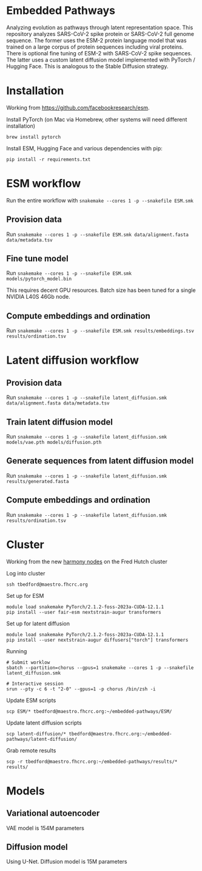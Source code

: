 # Embedded Pathways

Analyzing evolution as pathways through latent representation space. This
repository analyzes SARS-CoV-2 spike protein or SARS-CoV-2 full genome sequence.
The former uses the ESM-2 protein language model that was trained on a large
corpus of protein sequences including viral proteins. There is optional fine
tuning of ESM-2 with SARS-CoV-2 spike sequences. The latter uses a custom latent
diffusion model implemented with PyTorch / Hugging Face. This is analogous to
the Stable Diffusion strategy.

# Installation

Working from https://github.com/facebookresearch/esm.

Install PyTorch (on Mac via Homebrew, other systems will need different installation)
```
brew install pytorch
```

Install ESM, Hugging Face and various dependencies with pip:

```
pip install -r requirements.txt
```

# ESM workflow

Run the entire workflow with `snakemake --cores 1 -p --snakefile ESM.smk`

## Provision data

Run `snakemake --cores 1 -p --snakefile ESM.smk data/alignment.fasta data/metadata.tsv`

## Fine tune model

Run `snakemake --cores 1 -p --snakefile ESM.smk models/pytorch_model.bin`

This requires decent GPU resources. Batch size has been tuned for a single NVIDIA L40S 46Gb node.

## Compute embeddings and ordination

Run `snakemake --cores 1 -p --snakefile ESM.smk results/embeddings.tsv results/ordination.tsv`

# Latent diffusion workflow

## Provision data

Run `snakemake --cores 1 -p --snakefile latent_diffusion.smk data/alignment.fasta data/metadata.tsv`

## Train latent diffusion model

Run `snakemake --cores 1 -p --snakefile latent_diffusion.smk models/vae.pth models/diffusion.pth`

## Generate sequences from latent diffusion model

Run `snakemake --cores 1 -p --snakefile latent_diffusion.smk results/generated.fasta`

## Compute embeddings and ordination

Run `snakemake --cores 1 -p --snakefile latent_diffusion.smk results/ordination.tsv`

# Cluster

Working from the new [harmony nodes](https://sciwiki.fredhutch.org/scicompannounce/2024-11-17-new-harmony-gpu-nodes/) on the Fred Hutch cluster

Log into cluster
```
ssh tbedford@maestro.fhcrc.org
```

Set up for ESM
```
module load snakemake PyTorch/2.1.2-foss-2023a-CUDA-12.1.1
pip install --user fair-esm nextstrain-augur transformers
```

Set up for latent diffusion
```
module load snakemake PyTorch/2.1.2-foss-2023a-CUDA-12.1.1
pip install --user nextstrain-augur diffusers["torch"] transformers
```

Running
```
# Submit worklow
sbatch --partition=chorus --gpus=1 snakemake --cores 1 -p --snakefile latent_diffusion.smk

# Interactive session
srun --pty -c 6 -t "2-0" --gpus=1 -p chorus /bin/zsh -i
```

Update ESM scripts
```
scp ESM/* tbedford@maestro.fhcrc.org:~/embedded-pathways/ESM/
```

Update latent diffusion scripts
```
scp latent-diffusion/* tbedford@maestro.fhcrc.org:~/embedded-pathways/latent-diffusion/
```

Grab remote results
```
scp -r tbedford@maestro.fhcrc.org:~/embedded-pathways/results/* results/
```

# Models

## Variational autoencoder

VAE model is 154M parameters

## Diffusion model

Using U-Net. Diffusion model is 15M parameters
